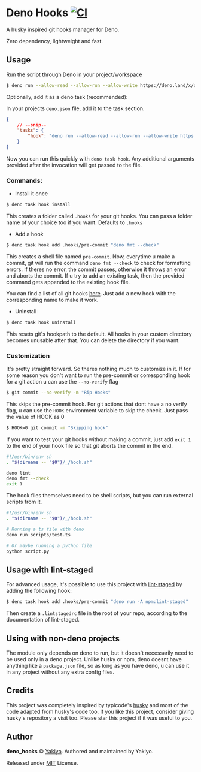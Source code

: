 # Deno Hooks [![CI](https://github.com/Yakiyo/deno_hooks/actions/workflows/ci.yml/badge.svg?branch=main)](https://github.com/Yakiyo/deno_hooks/actions/workflows/ci.yml)

A husky inspired git hooks manager for Deno.

Zero dependency, lightweight and fast.

## Usage

Run the script through Deno in your project/workspace

```bash
$ deno run --allow-read --allow-run --allow-write https://deno.land/x/deno_hooks@0.1.1/mod.ts install
```

Optionally, add it as a deno task (recommended):

In your projects `deno.json` file, add it to the task section.

```json
{
	// --snip--
	"tasks": {
		"hook": "deno run --allow-read --allow-run --allow-write https://deno.land/x/deno_hooks@0.1.1/mod.ts"
	}
}
```

Now you can run this quickly with `deno task hook`. Any additional
arguments provided after the invocation will get passed to the file.

### Commands:

- Install it once

```bash
$ deno task hook install
```

This creates a folder called `.hooks` for your git hooks. You can pass
a folder name of your choice too if you want. Defaults to `.hooks`

- Add a hook

```bash
$ deno task hook add .hooks/pre-commit "deno fmt --check"
```

This creates a shell file named `pre-commit`. Now, everytime u make a
commit, git will run the command `deno fmt --check` to check for
formatting errors. If theres no error, the commit passes, otherwise it
throws an error and aborts the commit. If u try to add an existing
task, then the provided command gets appended to the existing hook
file.

You can find a list of all git hooks
[here](https://git-scm.com/docs/githooks). Just add a new hook with
the corresponding name to make it work.

- Uninstall

```bash
$ deno task hook uninstall
```

This resets git's hookpath to the default. All hooks in your custom
directory becomes unusable after that. You can delete the directory if
you want.

### Customization

It's pretty straight forward. So theres nothing much to customize in
it. If for some reason you don't want to run the pre-commit or
corresponding hook for a git action u can use the `--no-verify` flag

```bash
$ git commit --no-verify -m "Rip Hooks"
```

This skips the pre-commit hook. For git actions that dont have a no
verify flag, u can use the `HOOK` environment variable to skip the
check. Just pass the value of HOOK as 0

```bash
$ HOOK=0 git commit -m "Skipping hook"
```

If you want to test your git hooks without making a commit, just add
`exit 1` to the end of your hook file so that git aborts the commit in
the end.

```sh
#!/usr/bin/env sh
. "$(dirname -- "$0")/_/hook.sh"

deno lint
deno fmt --check
exit 1
```

The hook files themselves need to be shell scripts, but you can run
external scripts from it.

```sh
#!/usr/bin/env sh
. "$(dirname -- "$0")/_/hook.sh"

# Running a ts file with deno
deno run scripts/test.ts

# Or maybe running a python file
python script.py
```

## Usage with lint-staged

For advanced usage, it's possible to use this project with
[lint-staged](https://github.com/lint-staged/lint-staged) by
adding the following hook:

```bash
$ deno task hook add .hooks/pre-commit "deno run -A npm:lint-staged"
```

Then create a `.lintstagedrc` file in the root of your repo,
according to the documentation of lint-staged.

## Using with non-deno projects

The module only depends on deno to run, but it doesn't necessarily
need to be used only in a deno project. Unlike husky or npm, deno
doesnt have anything like a `package.json` file, so as long as you
have deno, u can use it in any project without any extra config files.

## Credits

This project was completely inspired by typicode's
[husky](https://github.com/typicode/husky) and most of the code
adapted from husky's code too. If you like this project, consider
giving husky's repository a visit too. Please star this project if it
was useful to you.

## Author

**deno_hooks** © [Yakiyo](https://github.com/Yakiyo). Authored and
maintained by Yakiyo.

Released under [MIT](https://opensource.org/licenses/MIT) License.
